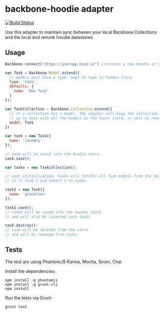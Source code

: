 # backbone-hoodie adapter
[![Build Status](https://travis-ci.org/hoodiehq/backbone-hoodie.svg)](https://travis-ci.org/hoodiehq/backbone-hoodie)

Use this adapter to maintain sync between your local Backbone.Collections and the local and remote hoodie datastores.

## Usage

```javascript
Backbone.connect('https://yourapp.hood.ie') //creates a new hoodie at Backbone.hoodie

var Task = Backbone.Model.extend({
  // models must have a type. maps to type in hoodie store.
  type: 'task',
  defaults: {
    name: 'New Task'
  }
});

var TaskCollection = Backbone.Collection.extend({
  // if a collection has a model, the adapter will keep the collection
  // up to date with all the models in the local store, as well as remote events
  model: Task 
})

var task = new Task({
  name: 'laundry'
});

// task will be saved into the hoodie store
task.save();

var tasks = new TaskCollection();

// upon initialization, tasks will fetch() all Task models from the datastore.
// it'll find t and insert t in tasks.

task2 = new Task({
  name: 'groceries'
});

task2.save();
// task2 will be saved into the hoodie store
// and will also be inserted into tasks

task.destroy();
// task will be deleted from the store
// and will be removed from tasks
```

## Tests

The test are using PhantomJS Karma, Mocha, Sinon, Chai.

Install the dependencies:

    npm install -g phantomjs
    npm install -g grunt-cli
    npm install

Run the tests via Grunt:

    grunt test
